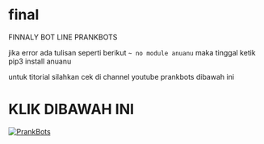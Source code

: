 # final
FINNALY BOT LINE PRANKBOTS

jika error ada tulisan seperti berikut
``` ~ no module anuanu ```
maka tinggal ketik pip3 install anuanu

untuk titorial silahkan cek di channel youtube prankbots dibawah ini
# KLIK DIBAWAH INI
[![PrankBots](https://pa1.narvii.com/6842/70c57ecb549776bab0f78f1f6ee08c79bf9ed7bb_hq.gif "Prankbots")](https://bit.ly/2xbVxlh)
